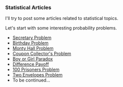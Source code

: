### Statistical Articles

I'll try to post some articles related to statistical topics.


Let's start with some interesting probability problems.

- [Secretary Problem](http://linzifan.github.io/statistical_article/secretary)
- [Birthday Problem](http://linzifan.github.io/statistical_article/birthday)
- [Monty Hall Problem](http://linzifan.github.io/statistical_article/Monty_Hall)
- [Coupon Collector's Problem](http://linzifan.github.io/statistical_article/coupon)
- [Boy or Girl Paradox](http://linzifan.github.io/statistical_article/BoyGirl)
- [Difference Payoff](http://linzifan.github.io/statistical_article/payoff)
- [100 Prisoners Problem](http://linzifan.github.io/statistical_article/prisoner)
- [Two Envelopes Problem](http://linzifan.github.io/statistical_article/envelope)
- To be continued...
